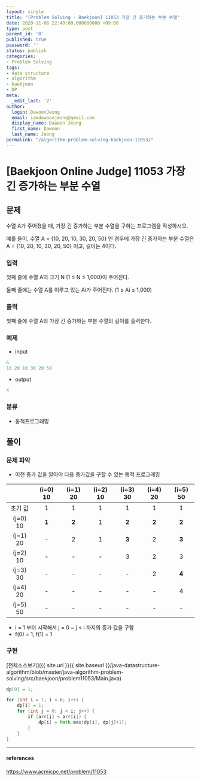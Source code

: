```yaml
---
layout: single
title: "[Problem Solving - Baekjoon] 11053 가장 긴 증가하는 부분 수열"
date: 2020-11-06 22:40:00.000000000 +09:00
type: post
parent_id: '0'
published: true
password: ''
status: publish
categories:
- Problem Solving
tags:
- data structure
- algorithm
- baekjoon
- DP
meta:
  _edit_last: '2'
author:
  login: DawoonJeong
  email: iamdawoonjeong@gmail.com
  display_name: Dawoon Jeong
  first_name: Dawoon
  last_name: Jeong
permalink: "/algorithm-problem-solving-baekjoon-11053/"
---
```

# [Baekjoon Online Judge] 11053 가장 긴 증가하는 부분 수열

## 문제
수열 A가 주어졌을 때, 가장 긴 증가하는 부분 수열을 구하는 프로그램을 작성하시오.

예를 들어, 수열 A = {10, 20, 10, 30, 20, 50} 인 경우에 가장 긴 증가하는 부분 수열은 A = {10, 20, 10, 30, 20, 50} 이고, 길이는 4이다.

### 입력
첫째 줄에 수열 A의 크기 N (1 ≤ N ≤ 1,000)이 주어진다.

둘째 줄에는 수열 A를 이루고 있는 Ai가 주어진다. (1 ≤ Ai ≤ 1,000)

### 출력
첫째 줄에 수열 A의 가장 긴 증가하는 부분 수열의 길이를 출력한다.

### 예제

- input

```java
6
10 20 10 30 20 50
```

- output

```java
4
```

### 분류
- 동적프로그래밍

## 풀이

### 문제 파악

- 이전 증가 값을 알아야 다음 증가값을 구할 수 있는 동적 프로그래밍


|           | (i=0) 10 | (i=1) 20 | (i=2) 10 | (i=3) 30 | (i=4) 20 | (i=5) 50 |
|:---------:|:--------:|:--------:|:--------:|:--------:|:--------:|:--------:|
| 초기 값     |    1     |    1     |  1       |  1       |  1       |  1       |
| (j=0) 10  |   **1**  |  **2**   |  1       |  **2**   |  **2**   |  **2**   |
| (j=1) 20  |     -    |    2     |  1       |  **3**   |  2       |  **3**   |
| (j=2) 10  |     -    |    -     |  -       |  3       |  2       |  3       |
| (j=3) 30  |     -    |    -     |  -       |  -       |  2       |  **4**   |
| (j=4) 20  |     -    |    -     |  -       |  -       |  -       |  4       |
| (j=5) 50  |     -    |    -     |  -       |  -       |  -       |  -       |


- i = 1 부터 시작해서 j = 0 ~ j < i 까지의 증가 값을 구함
- f(0) = 1, f(1) = 1  


### 구현

[전체소스보기]({{ site.url }}{{ site.baseurl }}/java-datastructure-algorithm/blob/master/java-algorithm-problem-solving/src/baekjoon/problem11053/Main.java)

```java
dp[0] = 1;

for (int i = 1; i < n; i++) {
    dp[i] = 1;
    for (int j = 0; j < i; j++) {
        if (arr[j] < arr[i]) {
            dp[i] = Math.max(dp[i], dp[j]+1);
        }
    }
}

```

---

#### references
<https://www.acmicpc.net/problem/11053>
